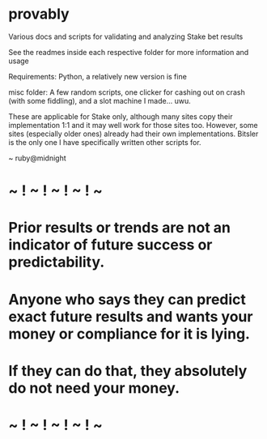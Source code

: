 # provably
Various docs and scripts for validating and analyzing Stake bet results

See the readmes inside each respective folder for more information and usage

Requirements: Python, a relatively new version is fine

misc folder: A few random scripts, one clicker for cashing out on crash (with some fiddling), and a slot machine I made... uwu.

These are applicable for Stake only, although many sites copy their implementation 1:1 and it may well work for those sites too. However, some sites (especially older ones) already had their own implementations. Bitsler is the only one I have specifically written other scripts for.

~ ruby@midnight

# ~ ! ~ ! ~ ! ~ ! ~

# Prior results or trends are not an indicator of future success or predictability. 

# Anyone who says they can predict exact future results and wants your money or compliance for it is lying. 

# If they can do that, they absolutely do not need your money. 
 
# ~ ! ~ ! ~ ! ~ ! ~
